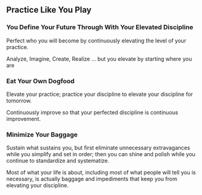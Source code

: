 ## Practice Like You Play

### You Define Your Future Through With Your Elevated Discipline

Perfect who you will become by continuously elevating the level of your practice.

Analyze, Imagine, Create, Realize ... but you elevate by starting where you are

### Eat Your Own Dogfood

Elevate your practice; practice your discipline to elevate your discipline for tomorrow.

Continuously improve so that your perfected discipline is continuous improvement.

### Minimize Your Baggage

Sustain what sustains you, but first eliminate unnecessary extravagances while you simplify and set in order; then you can shine and polish while you continue to standardize and systematize.

Most of what your life is about, including most of what people will tell you is necessary, is actually baggage and impediments that keep you from elevating your discipline.

